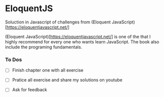 # EloquentJS
Soluction in Javascript of challenges from (Eloquent JavaScript)[https://eloquentjavascript.net/]

(Eloquent JavaScript)[https://eloquentjavascript.net/] is one of the that I highly recommend for every one who wants learn JavaScript.
The book also include the programing fundamentals. 

### To Dos
- [ ] Finish chapter one with all exercise
- [ ] Pratice all exercise and share my solutions on youtube
- [ ] Ask for feedback

